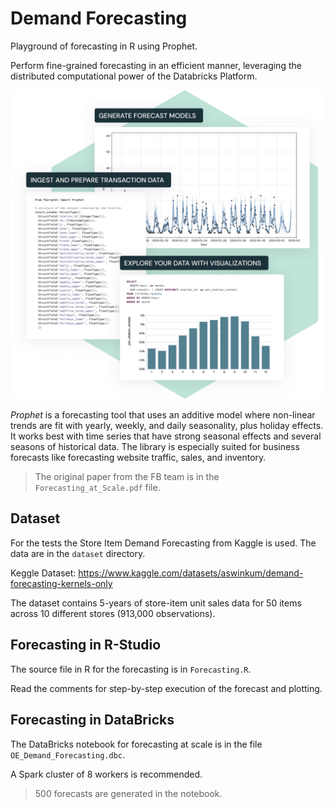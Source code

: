 # Demand Forecasting 

Playground of forecasting in R using Prophet. 

Perform fine-grained forecasting in an efficient manner, leveraging the distributed computational power of the Databricks Platform.

![](hero.png)

*Prophet* is a forecasting tool that uses an additive model where non-linear trends are fit with yearly, weekly, and daily seasonality, plus holiday effects. It works best with time series that have strong seasonal effects and several seasons of historical data. The library is especially suited for business forecasts like forecasting website traffic, sales, and inventory.

>The original paper from the FB team is in the `Forecasting_at_Scale.pdf` file.

## Dataset
For the tests the Store Item Demand Forecasting from Kaggle is used. The data are in the `dataset` directory.

Keggle Dataset: 
https://www.kaggle.com/datasets/aswinkum/demand-forecasting-kernels-only

The dataset contains 5-years of store-item unit sales data for 50 items across 10 different stores (913,000 observations).

## Forecasting in R-Studio
The source file in R for the forecasting is in `Forecasting.R`.

Read the comments for step-by-step execution of the forecast and plotting.

## Forecasting in DataBricks
The DataBricks notebook for forecasting at scale is in the file `OE_Demand_Forecasting.dbc`.

A Spark cluster of 8 workers is recommended.

>500 forecasts are generated in the notebook.
